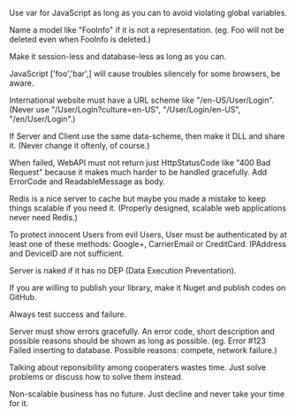 Use var for JavaScript as long as you can to avoid violating global variables.

Name a model like "FooInfo" if it is not a representation. (eg. Foo will not be deleted even when FooInfo is deleted.)

Make it session-less and database-less as long as you can.

JavaScript ['foo','bar',] will cause troubles silencely for some browsers, be aware.

International website must have a URL scheme like "/en-US/User/Login". (Never use "/User/Login?culture=en-US", "/User/Login/en-US", "/en/User/Login".)

If Server and Client use the same data-scheme, then make it DLL and share it. (Never change it oftenly, of course.)

When failed, WebAPI must not return just HttpStatusCode like "400 Bad Request" because it makes much harder to be handled gracefully. Add ErrorCode and ReadableMessage as body.

Redis is a nice server to cache but maybe you made a mistake to keep things scalable if you need it. (Properly designed, scalable web applications never need Redis.)

To protect innocent Users from evil Users, User must be authenticated by at least one of these methods: Google+, CarrierEmail or CreditCard. IPAddress and DeviceID are not sufficient.

Server is naked if it has no DEP (Data Execution Preventation).

If you are willing to publish your library, make it Nuget and publish codes on GitHub.

Always test success and failure.

Server must show errors gracefully. An error code, short description and possible reasons should be shown as long as possible. (eg. Error #123 Failed inserting to database. Possible reasons: compete, network failure.)

Talking about reponsibility among cooperaters wastes time. Just solve problems or discuss how to solve them instead.

Non-scalable business has no future. Just decline and never take your time for it.
